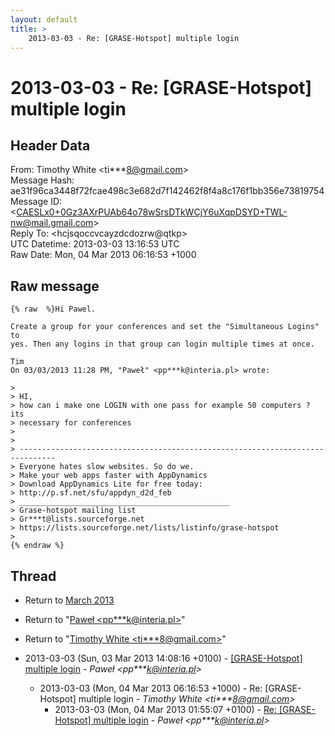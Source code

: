 ```yaml
---
layout: default
title: >
    2013-03-03 - Re: [GRASE-Hotspot] multiple login
---
```


# 2013-03-03 - Re: [GRASE-Hotspot] multiple login

## Header Data

From: Timothy White \<ti***8@gmail.com\><br>
Message Hash: ae31f96ca3448f72fcae498c3e682d7f142462f8f4a8c176f1bb356e73819754<br>
Message ID: \<CAESLx0+0Gz3AXrPUAb64o78wSrsDTkWCjY6uXqpDSYD+TWL-nw@mail.gmail.com\><br>
Reply To: \<hcjsqoccvcayzdcdozrw@qtkp\><br>
UTC Datetime: 2013-03-03 13:16:53 UTC<br>
Raw Date: Mon, 04 Mar 2013 06:16:53 +1000<br>

## Raw message

```
{% raw  %}Hi Pawel.

Create a group for your conferences and set the "Simultaneous Logins" to
yes. Then any logins in that group can login multiple times at once.

Tim
On 03/03/2013 11:28 PM, "Paweł" <pp***k@interia.pl> wrote:

>
> HI,
> how can i make one LOGIN with one pass for example 50 computers ? its
> necessary for conferences
>
>
> ------------------------------------------------------------------------------
> Everyone hates slow websites. So do we.
> Make your web apps faster with AppDynamics
> Download AppDynamics Lite for free today:
> http://p.sf.net/sfu/appdyn_d2d_feb
> _______________________________________________
> Grase-hotspot mailing list
> Gr***t@lists.sourceforge.net
> https://lists.sourceforge.net/lists/listinfo/grase-hotspot
>
{% endraw %}
```

## Thread

+ Return to [March 2013](/archive/2013/03)

+ Return to "[Paweł <pp***k<span>@</span>interia.pl>](/authors/pp___k_at_interia_pl)"
+ Return to "[Timothy White <ti***8<span>@</span>gmail.com>](/authors/ti___8_at_gmail_com)"

+ 2013-03-03 (Sun, 03 Mar 2013 14:08:16 +0100) - [[GRASE-Hotspot] multiple login](/archive/2013/03/76a07c632780c40ab3aacd6e4612b6f81ea6c03e8656f7e618dafb8156550137) - _Paweł \<pp***k@interia.pl\>_
  + 2013-03-03 (Mon, 04 Mar 2013 06:16:53 +1000) - Re: [GRASE-Hotspot] multiple login - _Timothy White \<ti***8@gmail.com\>_
    + 2013-03-03 (Mon, 04 Mar 2013 01:55:07 +0100) - [Re: [GRASE-Hotspot] multiple login](/archive/2013/03/4c503f1370de902c5af2686b1d6698bfb33abbd0178f6cfbe84d7037633bb23d) - _Paweł \<pp***k@interia.pl\>_

